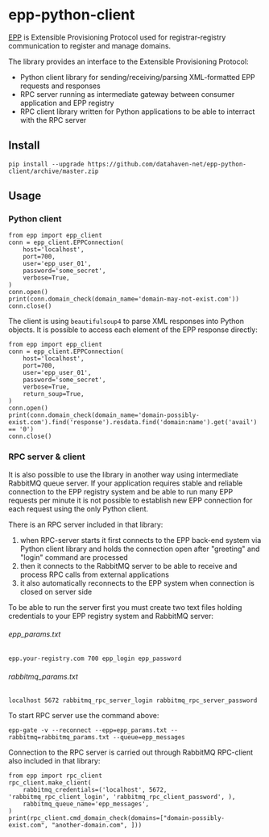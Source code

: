 # epp-python-client

[EPP](https://en.wikipedia.org/wiki/Extensible_Provisioning_Protocol) is Extensible Provisioning Protocol used for registrar-registry communication to register and manage domains.

The library provides an interface to the Extensible Provisioning Protocol:

- Python client library for sending/receiving/parsing XML-formatted EPP requests and responses
- RPC server running as intermediate gateway between consumer application and EPP registry
- RPC client library written for Python applications to be able to interract with the RPC server



## Install

	pip install --upgrade https://github.com/datahaven-net/epp-python-client/archive/master.zip



## Usage

### Python client

	from epp import epp_client
	conn = epp_client.EPPConnection(
		host='localhost',
		port=700,
		user='epp_user_01',
		password='some_secret',
		verbose=True,
	)
	conn.open()
	print(conn.domain_check(domain_name='domain-may-not-exist.com'))
	conn.close()


The client is using `beautifulsoup4` to parse XML responses into Python objects. It is possible to access each element of the EPP response directly:

	from epp import epp_client
	conn = epp_client.EPPConnection(
		host='localhost',
		port=700,
		user='epp_user_01',
		password='some_secret',
		verbose=True,
		return_soup=True,
	)
	conn.open()
	print(conn.domain_check(domain_name='domain-possibly-exist.com').find('response').resdata.find('domain:name').get('avail') == '0')
	conn.close()



### RPC server & client

It is also possible to use the library in another way using intermediate RabbitMQ queue server.
If your application requires stable and reliable connection to the EPP registry system and be able to run many EPP requests per minute it is not possible to establish new EPP connection for each request using the only Python client.

There is an RPC server included in that library:

1. when RPC-server starts it first connects to the EPP back-end system via Python client library and holds the connection open after "greeting" and "login" command are processed
2. then it connects to the RabbitMQ server to be able to receive and process RPC calls from external applications
3. it also automatically reconnects to the EPP system when connection is closed on server side

To be able to run the server first you must create two text files holding credentials to your EPP registry system and RabbitMQ server:

###### epp_params.txt
	
	epp.your-registry.com 700 epp_login epp_password


###### rabbitmq_params.txt

	localhost 5672 rabbitmq_rpc_server_login rabbitmq_rpc_server_password


To start RPC server use the command above:

	epp-gate -v --reconnect --epp=epp_params.txt --rabbitmq=rabbitmq_params.txt --queue=epp_messages


Connection to the RPC server is carried out through RabbitMQ RPC-client also included in that library:

	from epp import rpc_client
	rpc_client.make_client(
		rabbitmq_credentials=('localhost', 5672, 'rabbitmq_rpc_client_login', 'rabbitmq_rpc_client_password', ),
		rabbitmq_queue_name='epp_messages',
	)
	print(rpc_client.cmd_domain_check(domains=["domain-possibly-exist.com", "another-domain.com", ]))
